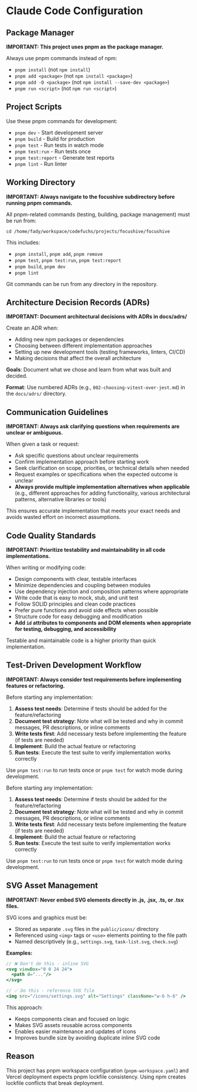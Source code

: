 # Claude Code Configuration

## Package Manager

**IMPORTANT: This project uses pnpm as the package manager.**

Always use pnpm commands instead of npm:
- `pnpm install` (not `npm install`)
- `pnpm add <package>` (not `npm install <package>`)
- `pnpm add -D <package>` (not `npm install --save-dev <package>`)
- `pnpm run <script>` (not `npm run <script>`)

## Project Scripts

Use these pnpm commands for development:
- `pnpm dev` - Start development server
- `pnpm build` - Build for production
- `pnpm test` - Run tests in watch mode
- `pnpm test:run` - Run tests once
- `pnpm test:report` - Generate test reports
- `pnpm lint` - Run linter

## Working Directory

**IMPORTANT: Always navigate to the focushive subdirectory before running pnpm commands.**

All pnpm-related commands (testing, building, package management) must be run from:
```
cd /home/fady/workspace/codefuchs/projects/focushive/focushive
```

This includes:
- `pnpm install`, `pnpm add`, `pnpm remove`
- `pnpm test`, `pnpm test:run`, `pnpm test:report`
- `pnpm build`, `pnpm dev`
- `pnpm lint`

Git commands can be run from any directory in the repository.

## Architecture Decision Records (ADRs)

**IMPORTANT: Document architectural decisions with ADRs in docs/adrs/**

Create an ADR when:
- Adding new npm packages or dependencies
- Choosing between different implementation approaches
- Setting up new development tools (testing frameworks, linters, CI/CD)
- Making decisions that affect the overall architecture

**Goals**: Document what we chose and learn from what was built and decided.

**Format**: Use numbered ADRs (e.g., `002-choosing-vitest-over-jest.md`) in the `docs/adrs/` directory.

## Communication Guidelines

**IMPORTANT: Always ask clarifying questions when requirements are unclear or ambiguous.**

When given a task or request:
- Ask specific questions about unclear requirements
- Confirm implementation approach before starting work
- Seek clarification on scope, priorities, or technical details when needed
- Request examples or specifications when the expected outcome is unclear
- **Always provide multiple implementation alternatives when applicable** (e.g., different approaches for adding functionality, various architectural patterns, alternative libraries or tools)

This ensures accurate implementation that meets your exact needs and avoids wasted effort on incorrect assumptions.

## Code Quality Standards

**IMPORTANT: Prioritize testability and maintainability in all code implementations.**

When writing or modifying code:
- Design components with clear, testable interfaces
- Minimize dependencies and coupling between modules
- Use dependency injection and composition patterns where appropriate
- Write code that is easy to mock, stub, and unit test
- Follow SOLID principles and clean code practices
- Prefer pure functions and avoid side effects when possible
- Structure code for easy debugging and modification
- **Add `id` attributes to components and DOM elements when appropriate for testing, debugging, and accessibility**

Testable and maintainable code is a higher priority than quick implementation.

## Test-Driven Development Workflow

**IMPORTANT: Always consider test requirements before implementing features or refactoring.**

Before starting any implementation:
1. **Assess test needs**: Determine if tests should be added for the feature/refactoring
2. **Document test strategy**: Note what will be tested and why in commit messages, PR descriptions, or inline comments
3. **Write tests first**: Add necessary tests before implementing the feature (if tests are needed)
4. **Implement**: Build the actual feature or refactoring
5. **Run tests**: Execute the test suite to verify implementation works correctly

Use `pnpm test:run` to run tests once or `pnpm test` for watch mode during development.

Before starting any implementation:
1. **Assess test needs**: Determine if tests should be added for the feature/refactoring
2. **Document test strategy**: Note what will be tested and why in commit messages, PR descriptions, or inline comments
3. **Write tests first**: Add necessary tests before implementing the feature (if tests are needed)
4. **Implement**: Build the actual feature or refactoring
5. **Run tests**: Execute the test suite to verify implementation works correctly

Use `pnpm test:run` to run tests once or `pnpm test` for watch mode during development.

## SVG Asset Management

**IMPORTANT: Never embed SVG elements directly in .js, .jsx, .ts, or .tsx files.**

SVG icons and graphics must be:
- Stored as separate `.svg` files in the `public/icons/` directory
- Referenced using `<img>` tags or `<use>` elements pointing to the file path
- Named descriptively (e.g., `settings.svg`, `task-list.svg`, `check.svg`)

**Examples:**
```jsx
// ❌ Don't do this - inline SVG
<svg viewBox="0 0 24 24">
  <path d="..."/>
</svg>

// ✅ Do this - reference SVG file
<img src="/icons/settings.svg" alt="Settings" className="w-6 h-6" />
```

This approach:
- Keeps components clean and focused on logic
- Makes SVG assets reusable across components
- Enables easier maintenance and updates of icons
- Improves bundle size by avoiding duplicate inline SVG code

## Reason
This project has pnpm workspace configuration (`pnpm-workspace.yaml`) and Vercel deployment expects pnpm lockfile consistency. Using npm creates lockfile conflicts that break deployment.